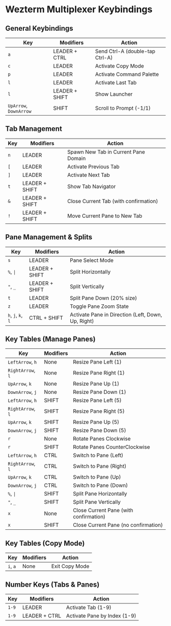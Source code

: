 # Wezterm Multiplexer Keybindings

## General Keybindings

| Key                    | Modifiers      | Action                          |
| ---------------------- | -------------- | ------------------------------- |
| `a`                    | LEADER + CTRL  | Send Ctrl-A (double-tap Ctrl-A) |
| `c`                    | LEADER         | Activate Copy Mode              |
| `p`                    | LEADER         | Activate Command Palette        |
| `l`                    | LEADER         | Activate Last Tab               |
| `l`                    | LEADER + SHIFT | Show Launcher                   |
| `UpArrow`, `DownArrow` | SHIFT          | Scroll to Prompt (-1/1)         |

## Tab Management

| Key | Modifiers      | Action                                |
| --- | -------------- | ------------------------------------- |
| `n` | LEADER         | Spawn New Tab in Current Pane Domain  |
| `[` | LEADER         | Activate Previous Tab                 |
| `]` | LEADER         | Activate Next Tab                     |
| `t` | LEADER + SHIFT | Show Tab Navigator                    |
| `&` | LEADER + SHIFT | Close Current Tab (with confirmation) |
| `!` | LEADER + SHIFT | Move Current Pane to New Tab          |

## Pane Management & Splits

| Key                | Modifiers      | Action                                             |
| ------------------ | -------------- | -------------------------------------------------- |
| `s`                | LEADER         | Pane Select Mode                                   |
| `%`, `\|`          | LEADER + SHIFT | Split Horizontally                                 |
| `"`, `_`           | LEADER + SHIFT | Split Vertically                                   |
| `t`                | LEADER         | Split Pane Down (20% size)                         |
| `z`                | LEADER         | Toggle Pane Zoom State                             |
| `h`, `j`, `k`, `l` | CTRL + SHIFT   | Activate Pane in Direction (Left, Down, Up, Right) |

## Key Tables (Manage Panes)

| Key               | Modifiers | Action                                 |
| ----------------- | --------- | -------------------------------------- |
| `LeftArrow`, `h`  | None      | Resize Pane Left (1)                   |
| `RightArrow`, `l` | None      | Resize Pane Right (1)                  |
| `UpArrow`, `k`    | None      | Resize Pane Up (1)                     |
| `DownArrow`, `j`  | None      | Resize Pane Down (1)                   |
| `LeftArrow`, `h`  | SHIFT     | Resize Pane Left (5)                   |
| `RightArrow`, `l` | SHIFT     | Resize Pane Right (5)                  |
| `UpArrow`, `k`    | SHIFT     | Resize Pane Up (5)                     |
| `DownArrow`, `j`  | SHIFT     | Resize Pane Down (5)                   |
| `r`               | None      | Rotate Panes Clockwise                 |
| `r`               | SHIFT     | Rotate Panes CounterClockwise          |
| `LeftArrow`, `h`  | CTRL      | Switch to Pane (Left)                  |
| `RightArrow`, `l` | CTRL      | Switch to Pane (Right)                 |
| `UpArrow`, `k`    | CTRL      | Switch to Pane (Up)                    |
| `DownArrow`, `j`  | CTRL      | Switch to Pane (Down)                  |
| `%`, `\|`         | SHIFT     | Split Pane Horizontally                |
| `"`, `_`          | SHIFT     | Split Pane Vertically                  |
| `x`               | None      | Close Current Pane (with confirmation) |
| `x`               | SHIFT     | Close Current Pane (no confirmation)   |

## Key Tables (Copy Mode)

| Key      | Modifiers | Action         |
| -------- | --------- | -------------- |
| `i`, `a` | None      | Exit Copy Mode |

## Number Keys (Tabs & Panes)

| Key   | Modifiers     | Action                       |
| ----- | ------------- | ---------------------------- |
| `1-9` | LEADER        | Activate Tab (1-9)           |
| `1-9` | LEADER + CTRL | Activate Pane by Index (1-9) |
